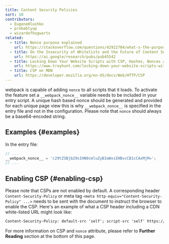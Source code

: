 ```yaml
---
title: Content Security Policies
sort: 10
contributors:
  - EugeneHlushko
  - probablyup
  - wizardofhogwarts
related:
  - title: Nonce purpose explained
    url: https://stackoverflow.com/questions/42922784/what-s-the-purpose-of-the-html-nonce-attribute-for-script-and-style-elements
  - title: On the Insecurity of Whitelists and the Future of Content Security Policy
    url: https://ai.google/research/pubs/pub45542
  - title: Locking Down Your Website Scripts with CSP, Hashes, Nonces and Report URI
    url: https://www.troyhunt.com/locking-down-your-website-scripts-with-csp-hashes-nonces-and-report-uri/
  - title: CSP on MDN
    url: https://developer.mozilla.org/en-US/docs/Web/HTTP/CSP
---
```


webpack is capable of adding `nonce` to all scripts that it loads. To activate the feature set a `__webpack_nonce__` variable needs to be included in your entry script. A unique hash based nonce should be generated and provided for each unique page view this is why `__webpack_nonce__` is specified in the entry file and not in the configuration. Please note that `nonce` should always be a base64-encoded string.


## Examples {#examples}

In the entry file:

``` js
// ...
__webpack_nonce__ = 'c29tZSBjb29sIHN0cmluZyB3aWxsIHBvcCB1cCAxMjM=';
// ...
```


## Enabling CSP {#enabling-csp}

Please note that CSPs are not enabled by default. A corresponding header `Content-Security-Policy` or meta tag `<meta http-equiv="Content-Security-Policy" ...>` needs to be sent with the document to instruct the browser to enable the CSP. Here's an example of what a CSP header including a CDN white-listed URL might look like:

```html
Content-Security-Policy: default-src 'self'; script-src 'self' https://trusted.cdn.com;
```

For more information on CSP and `nonce` attribute, please refer to __Further Reading__ section at the bottom of this page.
